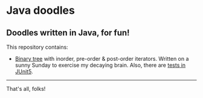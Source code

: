 # Java doodles

## Doodles written in Java, for fun!

This repository contains:
- [Binary tree](https://github.com/klimesf/java-doodles/blob/master/src/main/java/cz/filipklimes/tree/BinaryTreeNode.java)
with inorder, pre-order & post-order iterators. Written on a sunny Sunday to exercise my decaying brain.
Also, there are [tests in JUnit5](https://github.com/klimesf/java-doodles/blob/master/src/test/java/cz/filipklimes/tree/BinaryTreeNodeTest.java).

---

That's all, folks!
